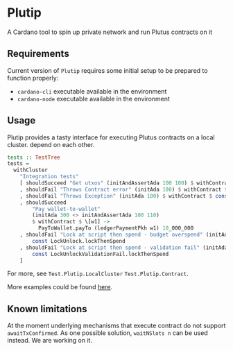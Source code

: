 # Plutip

A Cardano tool to spin up private network and run Plutus contracts on it

## Requirements

Current version of `Plutip` requires some initial setup to be prepared to function properly:

- `cardano-cli` executable available in the environment
- `cardano-node` executable available in the environment

## Usage

Plutip provides a tasty interface for executing Plutus contracts on a local cluster.
depend on each other.

```haskell
tests :: TestTree
tests =
  withCluster
    "Integration tests"
    [ shouldSucceed "Get utxos" (initAndAssertAda 100 100) $ withContract $ const GetUtxos.getUtxos
    , shouldFail "Throws Contract error" (initAda 100) $ withContract $ const GetUtxos.getUtxosThrowsErr
    , shouldFail "Throws Exception" (initAda 100) $ withContract $ const GetUtxos.getUtxosThrowsEx
    , shouldSucceed
        "Pay wallet-to-wallet"
        (initAda 300 <> initAndAssertAda 100 110)
        $ withContract $ \[w1] ->
          PayToWallet.payTo (ledgerPaymentPkh w1) 10_000_000
    , shouldFail "Lock at script then spend - budget overspend" (initAda 100) $ withContract $
        const LockUnlock.lockThenSpend
    , shouldFail "Lock at script then spend - validation fail" (initAda 100) $ withContract $
        const LockUnlockValidationFail.lockThenSpend
    ]
```

For more, see `Test.Plutip.LocalCluster` `Test.Plutip.Contract`.

More examples could be found [here](example/Main.hs).

## Known limitations

At the moment underlying mechanisms that execute contract do not support `awaitTxConfirmed`. As one possible solution, `waitNSlots n` can be used instead. We are working on it.
